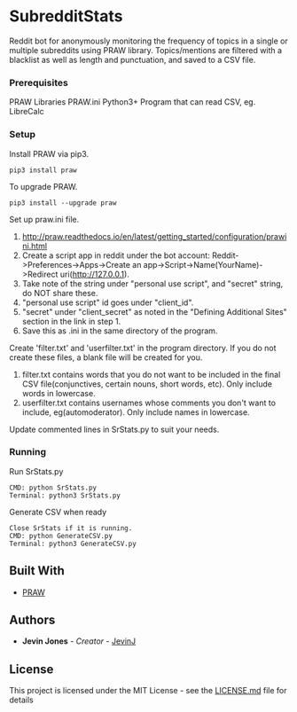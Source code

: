 # SubredditStats
Reddit bot for anonymously monitoring the frequency of topics in a single or multiple subreddits using PRAW library. Topics/mentions are filtered with a blacklist as well as length and punctuation, and saved to a CSV file. 

### Prerequisites
PRAW Libraries
PRAW.ini
Python3+
Program that can read CSV, eg. LibreCalc

### Setup
Install PRAW via pip3.
```
pip3 install praw
```

To upgrade PRAW.
```
pip3 install --upgrade praw
```

Set up praw.ini file.
1. http://praw.readthedocs.io/en/latest/getting_started/configuration/prawini.html
2. Create a script app in reddit under the bot account: Reddit->Preferences->Apps->Create an app->Script->Name(YourName)->Redirect uri(http://127.0.0.1).
3. Take note of the string under "personal use script", and "secret" string, do NOT share these.
4. "personal use script" id goes under "client_id".
5. "secret" under "client_secret" as noted in the "Defining Additional Sites" section in the link in step 1.
6. Save this as .ini in the same directory of the program.

Create 'filter.txt' and 'userfilter.txt' in the program directory. If you do not create these files, a blank file will be created for you.
1. filter.txt contains words that you do not want to be included in the final CSV file(conjunctives, certain nouns, short words, etc). Only include words in lowercase.
2. userfilter.txt contains usernames whose comments you don't want to include, eg(automoderator). Only include names in lowercase.

Update commented lines in SrStats.py to suit your needs.

### Running
Run SrStats.py
```
CMD: python SrStats.py
Terminal: python3 SrStats.py
```
Generate CSV when ready
```
Close SrStats if it is running.
CMD: python GenerateCSV.py
Terminal: python3 GenerateCSV.py
```

## Built With
* [PRAW](http://praw.readthedocs.io/en/latest/index.html)


## Authors
* **Jevin Jones** - *Creator* - [JevinJ](https://github.com/JevinJ)

## License
This project is licensed under the MIT License - see the [LICENSE.md](LICENSE.md) file for details
